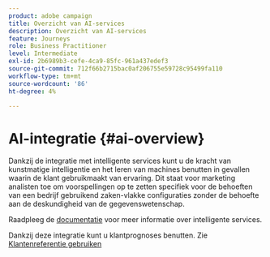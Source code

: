 ```yaml
---
product: adobe campaign
title: Overzicht van AI-services
description: Overzicht van AI-services
feature: Journeys
role: Business Practitioner
level: Intermediate
exl-id: 2b6989b3-cefe-4ca9-85fc-961a437edef3
source-git-commit: 712f66b2715bac0af206755e59728c95499fa110
workflow-type: tm+mt
source-wordcount: '86'
ht-degree: 4%

---
```


# AI-integratie {#ai-overview}

Dankzij de integratie met intelligente services kunt u de kracht van kunstmatige intelligentie en het leren van machines benutten in gevallen waarin de klant gebruikmaakt van ervaring. Dit staat voor marketing analisten toe om voorspellingen op te zetten specifiek voor de behoeften van een bedrijf gebruikend zaken-vlakke configuraties zonder de behoefte aan de deskundigheid van de gegevenswetenschap.

Raadpleeg de [documentatie](https://docs.adobe.com/content/help/en/experience-platform/intelligent-services/home.html) voor meer informatie over intelligente services.

Dankzij deze integratie kunt u klantprognoses benutten. Zie [Klantenreferentie gebruiken](../ai-services/leveraging-customer-ai.md)

<!--* fatigue scores, see [Leveraging Journey AI](../ai-services/leveraging-fatigue-scores.md)-->
